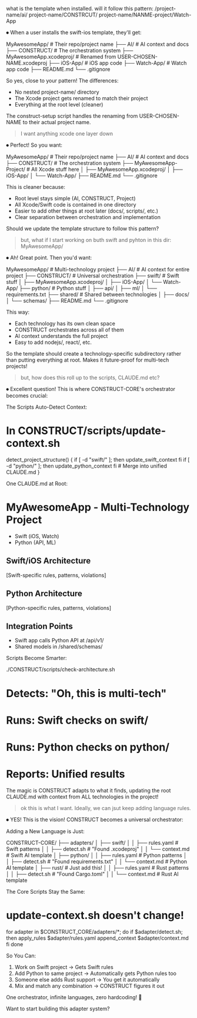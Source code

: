 what is the template when installed. will it follow this pattern: /project-name/ai/ project-name/CONSTRCUT/ 
  project-name/NANME-project/Watch-App

⏺ When a user installs the swift-ios template, they'll get:

  MyAwesomeApp/                    # Their repo/project name
  ├── AI/                         # AI context and docs
  ├── CONSTRUCT/                  # The orchestration system
  ├── MyAwesomeApp.xcodeproj/    # Renamed from USER-CHOSEN-NAME.xcodeproj
  ├── iOS-App/                    # iOS app code
  ├── Watch-App/                  # Watch app code
  ├── README.md
  └── .gitignore

  So yes, close to your pattern! The differences:
  - No nested project-name/ directory
  - The Xcode project gets renamed to match their project
  - Everything at the root level (cleaner)

  The construct-setup script handles the renaming from USER-CHOSEN-NAME to their actual project name.

> I want anything xcode one layer down

⏺ Perfect! So you want:

  MyAwesomeApp/                    # Their repo/project name
  ├── AI/                         # AI context and docs
  ├── CONSTRUCT/                  # The orchestration system
  ├── MyAwesomeApp-Project/       # All Xcode stuff here
  │   ├── MyAwesomeApp.xcodeproj/
  │   ├── iOS-App/
  │   └── Watch-App/
  ├── README.md
  └── .gitignore

  This is cleaner because:
  - Root level stays simple (AI, CONSTRUCT, Project)
  - All Xcode/Swift code is contained in one directory
  - Easier to add other things at root later (docs/, scripts/, etc.)
  - Clear separation between orchestration and implementation

  Should we update the template structure to follow this pattern?

> but, what if I start working on buth swift and pyhton in this dir: MyAwesomeApp/

⏺ Ah! Great point. Then you'd want:

  MyAwesomeApp/                    # Multi-technology project
  ├── AI/                         # AI context for entire project
  ├── CONSTRUCT/                  # Universal orchestration
  ├── swift/                      # Swift stuff
  │   ├── MyAwesomeApp.xcodeproj/
  │   ├── iOS-App/
  │   └── Watch-App/
  ├── python/                     # Python stuff
  │   ├── api/
  │   ├── ml/
  │   └── requirements.txt
  ├── shared/                     # Shared between technologies
  │   ├── docs/
  │   └── schemas/
  ├── README.md
  └── .gitignore

  This way:
  - Each technology has its own clean space
  - CONSTRUCT orchestrates across all of them
  - AI context understands the full project
  - Easy to add nodejs/, react/, etc.

  So the template should create a technology-specific subdirectory rather than putting everything at root. Makes it future-proof for
  multi-tech projects!

> but, how does this roll up to the scripts, CLAUDE.md etc?

⏺ Excellent question! This is where CONSTRUCT-CORE's orchestrator becomes crucial:

  The Scripts Auto-Detect Context:

  # In CONSTRUCT/scripts/update-context.sh
  detect_project_structure() {
      if [ -d "swift/" ]; then
          update_swift_context
      fi
      if [ -d "python/" ]; then
          update_python_context
      fi
      # Merge into unified CLAUDE.md
  }

  One CLAUDE.md at Root:

  # MyAwesomeApp - Multi-Technology Project

  <!-- START:DETECTED-TECHNOLOGIES -->
  - Swift (iOS, Watch)
  - Python (API, ML)
  <!-- END:DETECTED-TECHNOLOGIES -->

  <!-- START:SWIFT-CONTEXT -->
  ## Swift/iOS Architecture
  [Swift-specific rules, patterns, violations]
  <!-- END:SWIFT-CONTEXT -->

  <!-- START:PYTHON-CONTEXT -->
  ## Python Architecture
  [Python-specific rules, patterns, violations]
  <!-- END:PYTHON-CONTEXT -->

  <!-- START:CROSS-TECH-CONTEXT -->
  ## Integration Points
  - Swift app calls Python API at /api/v1/
  - Shared models in /shared/schemas/
  <!-- END:CROSS-TECH-CONTEXT -->

  Scripts Become Smarter:

  ./CONSTRUCT/scripts/check-architecture.sh
  # Detects: "Oh, this is multi-tech"
  # Runs: Swift checks on swift/
  # Runs: Python checks on python/
  # Reports: Unified results

  The magic is CONSTRUCT adapts to what it finds, updating the root CLAUDE.md with context from ALL technologies in the project!

> ok this is what I want. Ideally, we can jsut keep adding language rules.

⏺ YES! This is the vision! CONSTRUCT becomes a universal orchestrator:

  Adding a New Language is Just:

  CONSTRUCT-CORE/
  ├── adapters/
  │   ├── swift/
  │   │   ├── rules.yaml         # Swift patterns
  │   │   ├── detect.sh          # "Found .xcodeproj"
  │   │   └── context.md         # Swift AI template
  │   ├── python/
  │   │   ├── rules.yaml         # Python patterns
  │   │   ├── detect.sh          # "Found requirements.txt"
  │   │   └── context.md         # Python AI template
  │   ├── rust/                  # Just add this!
  │   │   ├── rules.yaml         # Rust patterns
  │   │   ├── detect.sh          # "Found Cargo.toml"
  │   │   └── context.md         # Rust AI template

  The Core Scripts Stay the Same:

  # update-context.sh doesn't change!
  for adapter in $CONSTRUCT_CORE/adapters/*; do
      if $adapter/detect.sh; then
          apply_rules $adapter/rules.yaml
          append_context $adapter/context.md
      fi
  done

  So You Can:

  1. Work on Swift project → Gets Swift rules
  2. Add Python to same project → Automatically gets Python rules too
  3. Someone else adds Rust support → You get it automatically
  4. Mix and match any combination → CONSTRUCT figures it out

  One orchestrator, infinite languages, zero hardcoding! 🚀

  Want to start building this adapter system?